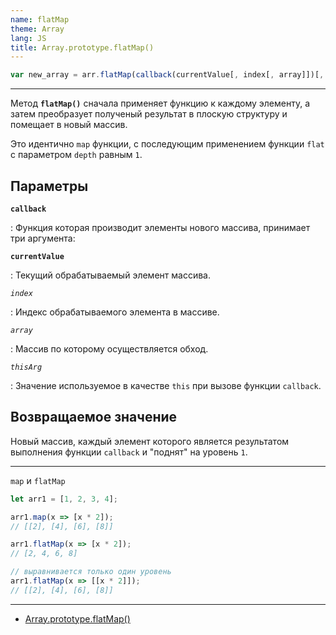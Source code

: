```yaml
---
name: flatMap
theme: Array
lang: JS
title: Array.prototype.flatMap()
---
```


```js
var new_array = arr.flatMap(callback(currentValue[, index[, array]])[, thisArg])
```

---

Метод **`flatMap()`** сначала применяет функцию к каждому элементу, а затем преобразует полученый результат в плоскую структуру и помещает в новый массив.

Это идентично `map` функции, с последующим применением функции `flat` с параметром `depth` равным `1`.

## Параметры

**`callback`**

: Функция которая производит элементы нового массива, принимает три аргумента:

**`currentValue`**

: Текущий обрабатываемый элемент массива.

_`index`_

: Индекс обрабатываемого элемента в массиве.

_`array`_

: Массив по которому осуществляется обход.

_`thisArg`_

: Значение используемое в качестве `this` при вызове функции `callback`.

## Возвращаемое значение

Новый массив, каждый элемент которого является результатом выполнения функции `callback` и "поднят" на уровень `1`.

---

`map` и `flatMap`

```js
let arr1 = [1, 2, 3, 4];

arr1.map(x => [x * 2]);
// [[2], [4], [6], [8]]

arr1.flatMap(x => [x * 2]);
// [2, 4, 6, 8]

// выравнивается только один уровень
arr1.flatMap(x => [[x * 2]]);
// [[2], [4], [6], [8]]
```

---

- [Array.prototype.flatMap()](https://developer.mozilla.org/ru/docs/Web/JavaScript/Reference/Global_Objects/Array/flatMap)
